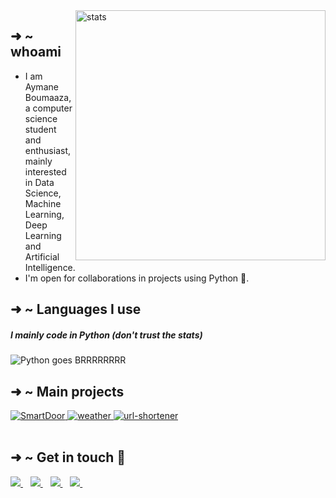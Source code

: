 <img alt="stats" align='right' src="https://github-readme-stats.vercel.app/api?username=Aymane11&show_icons=true&theme=dark&hide_border=true" width="400">

<div align='left'>
  
## ➜  ~ whoami

- I am Aymane Boumaaza, a computer science student and enthusiast, mainly interested in Data Science, Machine Learning, Deep Learning and Artificial Intelligence.
- I'm open for collaborations in projects using Python 🐍.

</div>

## ➜ ~ Languages I use

##### I mainly code in Python (don't trust the stats)
<img alt="Python goes BRRRRRRRR" src="https://github-readme-stats.vercel.app/api/top-langs/?username=Aymane11&layout=compact&theme=dark&hide_border=true">



## ➜ ~ Main projects

<div>
<a href="https://github.com/Aymane11/SmartDoor">
<img alt="SmartDoor" src="https://github-readme-stats.vercel.app/api/pin/?username=Aymane11&repo=SmartDoor&&theme=dark&hide_border=true">
</a>

<a href="https://github.com/Aymane11/weather">
<img alt="weather "src="https://github-readme-stats.vercel.app/api/pin/?username=Aymane11&repo=weather&&theme=dark&hide_border=true">
</a>


<a href="https://github.com/Aymane11/url-shortener">
<img alt="url-shortener" src="https://github-readme-stats.vercel.app/api/pin/?username=Aymane11&repo=url-shortener&&theme=dark&hide_border=true">
</a>

</div><br>


## ➜ ~ Get in touch :speech_balloon:

<p align='center'>
<p align='left'>
  <a href="https://www.facebook.com/EnamyaymanE">
    <img src="https://img.shields.io/badge/facebook-%231877F2.svg?&style=for-the-badge&logo=facebook&logoColor=white" />
  </a>&nbsp;&nbsp;
  <a href="https://www.linkedin.com/in/aymaneboumaaza/">
    <img src="https://img.shields.io/badge/linkedin-%230077B5.svg?&style=for-the-badge&logo=linkedin&logoColor=white" />
  </a>&nbsp;&nbsp;
  <a href="https://twitter.com/_Enamya">
    <img src="https://img.shields.io/badge/twitter-%231DA1F2.svg?&style=for-the-badge&logo=twitter&logoColor=white" />        
  </a>&nbsp;&nbsp;
  <a href="https://www.codingame.com/profile/725b5492f839474bf6df0a92c89630e30309683">
    <img src="https://img.shields.io/static/v1?style=for-the-badge&message=CodinGame&color=222222&logo=CodinGame&logoColor=F2BB13&label=" />        
  </a>&nbsp;&nbsp;
</p>
